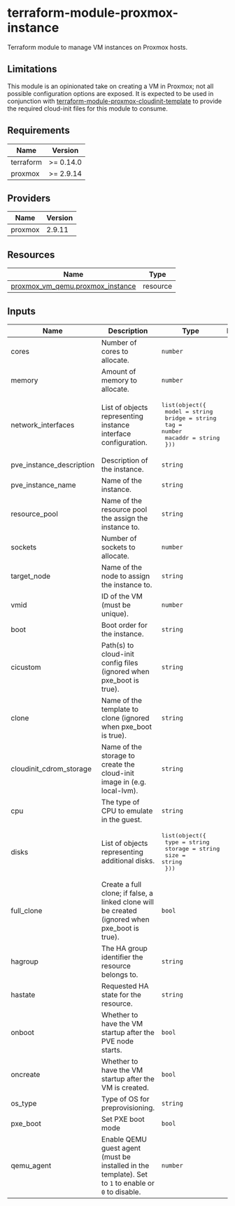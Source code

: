 # terraform-module-proxmox-instance

Terraform module to manage VM instances on Proxmox hosts.

## Limitations

This module is an opinionated take on creating a VM in Proxmox; not all possible configuration options are exposed. It is expected to be used in conjunction with [terraform-module-proxmox-cloudinit-template](https://github.com/glitchcrab/terraform-module-proxmox-cloudinit-template) to provide the required cloud-init files for this module to consume.

<!-- BEGIN_TF_DOCS -->
## Requirements

| Name | Version |
|------|---------|
| terraform | >= 0.14.0 |
| proxmox | >= 2.9.14 |

## Providers

| Name | Version |
|------|---------|
| proxmox | 2.9.11 |

## Resources

| Name | Type |
|------|------|
| [proxmox_vm_qemu.proxmox_instance](https://registry.terraform.io/providers/Telmate/proxmox/latest/docs/resources/vm_qemu) | resource |

## Inputs

| Name | Description | Type | Required |
|------|-------------|------|:--------:|
| cores | Number of cores to allocate. | `number` | yes |
| memory | Amount of memory to allocate. | `number` | yes |
| network_interfaces | List of objects representing instance interface configuration. | <pre>list(object({<br>    model   = string<br>    bridge  = string<br>    tag     = number<br>    macaddr = string<br>  }))</pre> | yes |
| pve_instance_description | Description of the instance. | `string` | yes |
| pve_instance_name | Name of the instance. | `string` | yes |
| resource_pool | Name of the resource pool the assign the instance to. | `string` | yes |
| sockets | Number of sockets to allocate. | `number` | yes |
| target_node | Name of the node to assign the instance to. | `string` | yes |
| vmid | ID of the VM (must be unique). | `number` | yes |
| boot | Boot order for the instance. | `string` | no |
| cicustom | Path(s) to cloud-init config files (ignored when pxe_boot is true). | `string` | no |
| clone | Name of the template to clone (ignored when pxe_boot is true). | `string` | no |
| cloudinit_cdrom_storage | Name of the storage to create the cloud-init image in (e.g. local-lvm). | `string` | no |
| cpu | The type of CPU to emulate in the guest. | `string` | no |
| disks | List of objects representing additional disks. | <pre>list(object({<br>    type    = string<br>    storage = string<br>    size    = string<br>  }))</pre> | no |
| full_clone | Create a full clone; if false, a linked clone will be created (ignored when pxe_boot is true). | `bool` | no |
| hagroup | The HA group identifier the resource belongs to. | `string` | no |
| hastate | Requested HA state for the resource. | `string` | no |
| onboot | Whether to have the VM startup after the PVE node starts. | `bool` | no |
| oncreate | Whether to have the VM startup after the VM is created. | `bool` | no |
| os_type | Type of OS for preprovisioning. | `string` | no |
| pxe_boot | Set PXE boot mode | `bool` | no |
| qemu_agent | Enable QEMU guest agent (must be installed in the template). Set to `1` to enable or `0` to disable. | `number` | no |
<!-- END_TF_DOCS -->
